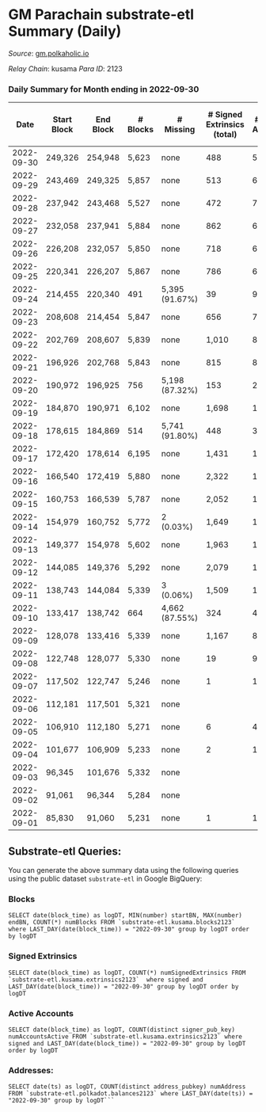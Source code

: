# GM Parachain substrate-etl Summary (Daily)

_Source_: [gm.polkaholic.io](https://gm.polkaholic.io)

*Relay Chain*: kusama
*Para ID*: 2123



### Daily Summary for Month ending in 2022-09-30


| Date | Start Block | End Block | # Blocks | # Missing | # Signed Extrinsics (total) | # Active Accounts | # Addresses with Balances | # Events | # Transfers | # XCM Transfers In | # XCM Transfers Out |
| ---- | ----------- | --------- | -------- | --------- | --------------------------- | ----------------- | ------------------------- | -------- | ----------- | ------------------ | ------------------- |
| 2022-09-30 | 249,326 | 254,948 | 5,623 | none  | 488 | 58 | 9,025 | 28,215 | 4,706  |   |   |
| 2022-09-29 | 243,469 | 249,325 | 5,857 | none  | 513 | 67 |  | 26,447 | 5,593  |   |   |
| 2022-09-28 | 237,942 | 243,468 | 5,527 | none  | 472 | 74 |  | 30,070 | 5,249  |   |   |
| 2022-09-27 | 232,058 | 237,941 | 5,884 | none  | 862 | 69 |  | 35,195 | 6,700  |   |   |
| 2022-09-26 | 226,208 | 232,057 | 5,850 | none  | 718 | 67 |  | 32,737 | 6,936  |   |   |
| 2022-09-25 | 220,341 | 226,207 | 5,867 | none  | 786 | 62 |  | 36,803 | 5,895  |   |   |
| 2022-09-24 | 214,455 | 220,340 | 491 | 5,395 (91.67%) | 39 | 9 |  | 1,572 | 296  |   |   |
| 2022-09-23 | 208,608 | 214,454 | 5,847 | none  | 656 | 74 |  | 30,630 | 6,737  |   |   |
| 2022-09-22 | 202,769 | 208,607 | 5,839 | none  | 1,010 | 86 |  | 33,308 | 6,892  |   |   |
| 2022-09-21 | 196,926 | 202,768 | 5,843 | none  | 815 | 85 |  | 37,265 | 8,744  |   |   |
| 2022-09-20 | 190,972 | 196,925 | 756 | 5,198 (87.32%) | 153 | 21 |  | 4,445 | 1,016  |   |   |
| 2022-09-19 | 184,870 | 190,971 | 6,102 | none  | 1,698 | 127 |  | 45,459 | 10,816  |   |   |
| 2022-09-18 | 178,615 | 184,869 | 514 | 5,741 (91.80%) | 448 | 31 |  | 8,088 | 1,128  |   |   |
| 2022-09-17 | 172,420 | 178,614 | 6,195 | none  | 1,431 | 120 |  | 38,234 | 8,289  |   |   |
| 2022-09-16 | 166,540 | 172,419 | 5,880 | none  | 2,322 | 152 |  | 51,464 | 9,206  |   |   |
| 2022-09-15 | 160,753 | 166,539 | 5,787 | none  | 2,052 | 151 |  | 43,440 | 9,004  |   |   |
| 2022-09-14 | 154,979 | 160,752 | 5,772 | 2 (0.03%) | 1,649 | 145 |  | 133,094 | 7,973  |   |   |
| 2022-09-13 | 149,377 | 154,978 | 5,602 | none  | 1,963 | 130 |  | 74,823 | 15,402  |   |   |
| 2022-09-12 | 144,085 | 149,376 | 5,292 | none  | 2,079 | 164 |  | 48,303 | 9,155  |   |   |
| 2022-09-11 | 138,743 | 144,084 | 5,339 | 3 (0.06%) | 1,509 | 144 |  | 33,660 | 6,876  |   |   |
| 2022-09-10 | 133,417 | 138,742 | 664 | 4,662 (87.55%) | 324 | 49 |  | 4,602 | 750  |   |   |
| 2022-09-09 | 128,078 | 133,416 | 5,339 | none  | 1,167 | 84 |  | 26,698 | 2,571  |   |   |
| 2022-09-08 | 122,748 | 128,077 | 5,330 | none  | 19 | 9 |  | 11,153 | 349  |   |   |
| 2022-09-07 | 117,502 | 122,747 | 5,246 | none  | 1 | 1 |  | 10,540 | 31  |   |   |
| 2022-09-06 | 112,181 | 117,501 | 5,321 | none  |  |  |  | 10,653 |   |   |   |
| 2022-09-05 | 106,910 | 112,180 | 5,271 | none  | 6 | 4 |  | 10,718 | 126  |   |   |
| 2022-09-04 | 101,677 | 106,909 | 5,233 | none  | 2 | 1 |  | 10,547 | 61  |   |   |
| 2022-09-03 | 96,345 | 101,676 | 5,332 | none  |  |  |  | 10,675 |   |   |   |
| 2022-09-02 | 91,061 | 96,344 | 5,284 | none  |  |  |  | 10,578 |   |   |   |
| 2022-09-01 | 85,830 | 91,060 | 5,231 | none  | 1 | 1 |  | 10,507 | 30  |   |   |

## Substrate-etl Queries:
You can generate the above summary data using the following queries using the public dataset `substrate-etl` in Google BigQuery:


### Blocks
```
SELECT date(block_time) as logDT, MIN(number) startBN, MAX(number) endBN, COUNT(*) numBlocks FROM `substrate-etl.kusama.blocks2123`  where LAST_DAY(date(block_time)) = "2022-09-30" group by logDT order by logDT
```


### Signed Extrinsics
```
SELECT date(block_time) as logDT, COUNT(*) numSignedExtrinsics FROM `substrate-etl.kusama.extrinsics2123`  where signed and LAST_DAY(date(block_time)) = "2022-09-30" group by logDT order by logDT
```


### Active Accounts
```
SELECT date(block_time) as logDT, COUNT(distinct signer_pub_key) numAccountsActive FROM `substrate-etl.kusama.extrinsics2123` where signed and LAST_DAY(date(block_time)) = "2022-09-30" group by logDT order by logDT
```


### Addresses:
```
SELECT date(ts) as logDT, COUNT(distinct address_pubkey) numAddress FROM `substrate-etl.polkadot.balances2123` where LAST_DAY(date(ts)) = "2022-09-30" group by logDT```

